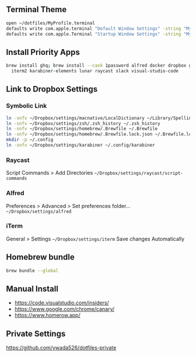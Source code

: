## Terminal Theme

```sh
open ~/dotfiles/MyProfile.terminal
defaults write com.apple.terminal "Default Window Settings" -string "MyProfile"
defaults write com.apple.Terminal "Startup Window Settings" -string "MyProfile"
```

## Install Priority Apps

```sh
brew install ghq; brew install --cask 1password alfred docker dropbox google-chrome \
  iterm2 karabiner-elements lunar raycast slack visual-studio-code
```

## Link to Dropbox Settings

### Symbolic Link

```sh
ln -snfv ~/Dropbox/settings/macnative/LocalDictionary ~/Library/Spelling/LocalDictionary
ln -snfv ~/Dropbox/settings/zsh/.zsh_history ~/.zsh_history
ln -snfv ~/Dropbox/settings/homebrew/.Brewfile ~/.Brewfile
ln -snfv ~/Dropbox/settings/homebrew/.Brewfile.lock.json ~/.Brewfile.lock.json
mkdir -p ~/.config
ln -snfv ~/Dropbox/settings/karabiner ~/.config/karabiner
```

### Raycast

Script Commands > Add Directories
`~/Dropbox/settings/raycast/script-commands`

### Alfred

Preferences > Advanced > Set preferences folder...
`~/Dropbox/settings/alfred`

### iTerm

General > Settings
`~/Dropbox/settings/iterm`
Save changes Automatically

## Homebrew bundle

```sh
brew bundle --global
```

## Manual Install

- https://code.visualstudio.com/insiders/
- https://www.google.com/chrome/canary/
- https://www.homerow.app/

## Private Settings

https://github.com/ywada526/dotfiles-private
